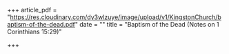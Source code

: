 +++
article_pdf = "https://res.cloudinary.com/dy3wlzuye/image/upload/v1/KingstonChurch/baptism-of-the-dead.pdf"
date = ""
title = "Baptism of the Dead (Notes on 1 Corinthians 15:29)"

+++
